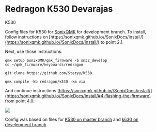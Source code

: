 # Redragon K530 Devarajas

K530


Config files for K530 for [SonixQMK](https://github.com/SonixQMK/qmk_firmware) for development branch.
To install, follow instructions on [https://sonixqmk.github.io//SonixDocs/install/](https://sonixqmk.github.io//SonixDocs/install/)
to point 2.1.

Next, use those instructions.

```
qmk setup SonixQMK/qmk_firmware -b sn32_develop
cd ~/qmk_firmware/keyboards/redragon

git clone https://github.com/Steryy/k530

qmk compile -kb redragon/k530 -km via
```
And continue instructions [https://sonixqmk.github.io//SonixDocs/install/](https://sonixqmk.github.io//SonixDocs/install/#4-flashing-the-firmware)
from point 4.0.


![](./assets/preview.jpg)

Config was based on files for [K530 on master branch](https://github.com/SonixQMK/qmk_firmware/tree/sn32_master/keyboards/redragon/k530)
and [k630 on develepment branch](https://github.com/SonixQMK/qmk_firmware/tree/sn32_develop/keyboards/redragon/k630)

